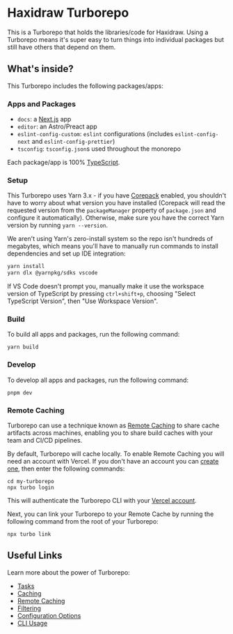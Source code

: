 # Haxidraw Turborepo

This is a Turborepo that holds the libraries/code for Haxidraw. Using a Turborepo means it's super easy to turn things into individual packages but still have others that depend on them.

## What's inside?

This Turborepo includes the following packages/apps:

### Apps and Packages

- `docs`: a [Next.js](https://nextjs.org/) app
- `editor`: an Astro/Preact app
- `eslint-config-custom`: `eslint` configurations (includes `eslint-config-next` and `eslint-config-prettier`)
- `tsconfig`: `tsconfig.json`s used throughout the monorepo

Each package/app is 100% [TypeScript](https://www.typescriptlang.org/).

### Setup

This Turborepo uses Yarn 3.x - if you have [Corepack](https://github.com/nodejs/corepack) enabled, you shouldn't have to worry about what version you have installed (Corepack will read the requested version from the `packageManager` property of `package.json` and configure it automatically). Otherwise, make sure you have the correct Yarn version by running `yarn --version`. 

We aren't using Yarn's zero-install system so the repo isn't hundreds of megabytes, which means you'll have to manually run commands to install dependencies and set up IDE integration:

```sh
yarn install
yarn dlx @yarnpkg/sdks vscode
```

If VS Code doesn't prompt you, manually make it use the workspace version of TypeScript by pressing `ctrl+shift+p`, choosing "Select TypeScript Version", then "Use Workspace Version".

### Build

To build all apps and packages, run the following command:

```
yarn build
```

### Develop

To develop all apps and packages, run the following command:

```
pnpm dev
```

### Remote Caching

Turborepo can use a technique known as [Remote Caching](https://turbo.build/repo/docs/core-concepts/remote-caching) to share cache artifacts across machines, enabling you to share build caches with your team and CI/CD pipelines.

By default, Turborepo will cache locally. To enable Remote Caching you will need an account with Vercel. If you don't have an account you can [create one](https://vercel.com/signup), then enter the following commands:

```
cd my-turborepo
npx turbo login
```

This will authenticate the Turborepo CLI with your [Vercel account](https://vercel.com/docs/concepts/personal-accounts/overview).

Next, you can link your Turborepo to your Remote Cache by running the following command from the root of your Turborepo:

```
npx turbo link
```

## Useful Links

Learn more about the power of Turborepo:

- [Tasks](https://turbo.build/repo/docs/core-concepts/monorepos/running-tasks)
- [Caching](https://turbo.build/repo/docs/core-concepts/caching)
- [Remote Caching](https://turbo.build/repo/docs/core-concepts/remote-caching)
- [Filtering](https://turbo.build/repo/docs/core-concepts/monorepos/filtering)
- [Configuration Options](https://turbo.build/repo/docs/reference/configuration)
- [CLI Usage](https://turbo.build/repo/docs/reference/command-line-reference)
